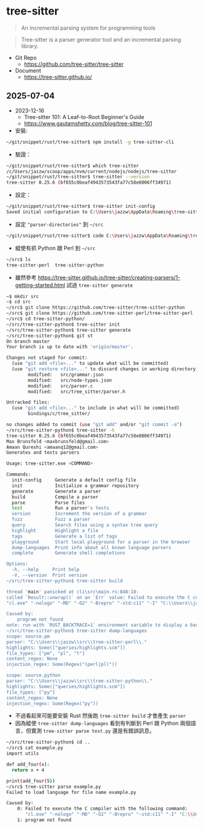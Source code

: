 # tree-sitter

> An incremental parsing system for programming tools

> Tree-sitter is a parser generator tool and an incremental parsing library.

- Git Repo
  - https://github.com/tree-sitter/tree-sitter
- Document
  - https://tree-sitter.github.io/

## 2025-07-04

- 2023-12-16
  - Tree-sitter 101: A Leaf-to-Root Beginner's Guide
  - https://www.gautamshetty.com/blog/tree-sitter-101
- 安裝:
```bash
~/git/snippet/rust/tree-sitter$ npm install -g tree-sitter-cli
```
- 驗證：
```bash
~/git/snippet/rust/tree-sitter$ which tree-sitter
/c/Users/jazzw/scoop/apps/nvm/current/nodejs/nodejs/tree-sitter
~/git/snippet/rust/tree-sitter$ tree-sitter --version
tree-sitter 0.25.6 (bf655c0beaf4943573543fa77c58e8006ff34971)
```
- 設定：
```bash
~/git/snippet/rust/tree-sitter$ tree-sitter init-config
Saved initial configuration to C:\Users\jazzw\AppData\Roaming\tree-sitter\config.json
```
- 設定 `"parser-directories"` 到 `~/src`
```bash
~/git/snippet/rust/tree-sitter$ code C:\Users\jazzw\AppData\Roaming\tree-sitter\config.json
```
- 縱使有抓 Python 跟 Perl 到 `~/src`
```bash
~/src$ ls
tree-sitter-perl  tree-sitter-python
```
- 雖然參考 https://tree-sitter.github.io/tree-sitter/creating-parsers/1-getting-started.html 試過 `tree-sitter generate`
```bash
~$ mkdir src
~$ cd src
~/src$ git clone https://github.com/tree-sitter/tree-sitter-python
~/src$ git clone https://github.com/tree-sitter-perl/tree-sitter-perl
~/src$ cd tree-sitter-python/
~/src/tree-sitter-python$ tree-sitter init
~/src/tree-sitter-python$ tree-sitter generate
~/src/tree-sitter-python$ git st
On branch master
Your branch is up to date with 'origin/master'.

Changes not staged for commit:
  (use "git add <file>..." to update what will be committed)
  (use "git restore <file>..." to discard changes in working directory)
        modified:   src/grammar.json
        modified:   src/node-types.json
        modified:   src/parser.c
        modified:   src/tree_sitter/parser.h

Untracked files:
  (use "git add <file>..." to include in what will be committed)
        bindings/c/tree_sitter/

no changes added to commit (use "git add" and/or "git commit -a")
~/src/tree-sitter-python$ tree-sitter -h
tree-sitter 0.25.6 (bf655c0beaf4943573543fa77c58e8006ff34971)
Max Brunsfeld <maxbrunsfeld@gmail.com>
Amaan Qureshi <amaanq12@gmail.com>
Generates and tests parsers

Usage: tree-sitter.exe <COMMAND>

Commands:
  init-config     Generate a default config file
  init            Initialize a grammar repository
  generate        Generate a parser
  build           Compile a parser
  parse           Parse files
  test            Run a parser's tests
  version         Increment the version of a grammar
  fuzz            Fuzz a parser
  query           Search files using a syntax tree query
  highlight       Highlight a file
  tags            Generate a list of tags
  playground      Start local playground for a parser in the browser
  dump-languages  Print info about all known language parsers
  complete        Generate shell completions

Options:
  -h, --help     Print help
  -V, --version  Print version
~/src/tree-sitter-python$ tree-sitter build

thread 'main' panicked at cli\src\main.rs:848:18:
called `Result::unwrap()` on an `Err` value: Failed to execute the C compiler with the following command:
"cl.exe" "-nologo" "-MD" "-O2" "-Brepro" "-std:c11" "-I" "C:\\Users\\jazzw\\src\\tree-sitter-python\\src" "-W4" "-LD" "-utf-8" "C:\\Users\\jazzw\\src\\tree-sitter-python\\src\\parser.c" "C:\\Users\\jazzw\\src\\tree-sitter-python\\src\\scanner.c" "-link" "-out:C:\\Users\\jazzw\\src\\tree-sitter-python\\python.dll"

Caused by:
    program not found
note: run with `RUST_BACKTRACE=1` environment variable to display a backtrace
~/src/tree-sitter-python$ tree-sitter dump-languages
scope: source.pm
parser: "C:\\Users\\jazzw\\src\\tree-sitter-perl\\."
highlights: Some(["queries/highlights.scm"])
file_types: ["pm", "pl", "t"]
content_regex: None
injection_regex: Some(Regex("(perl|pl)"))

scope: source.python
parser: "C:\\Users\\jazzw\\src\\tree-sitter-python\\."
highlights: Some(["queries/highlights.scm"])
file_types: ["py"]
content_regex: None
injection_regex: Some(Regex("py"))
```
- 不過看起來可能要安裝 Rust 然後跑 `tree-sitter build` 才會產生 `parser`
- 因為縱使 `tree-sitter dump-languages` 看到有判斷到 Perl 跟 Python 兩個語言，但實測 `tree-sitter parse test.py` 還是有錯誤訊息。
```bash
~/src/tree-sitter-python$ cd ..
~/src$ cat example.py 
import utils

def add_four(x):
  return x + 4

print(add_four(5))
~/src$ tree-sitter parse example.py 
Failed to load language for file name example.py

Caused by:
    0: Failed to execute the C compiler with the following command:
       "cl.exe" "-nologo" "-MD" "-O2" "-Brepro" "-std:c11" "-I" "C:\\Users\\jazzw\\src\\tree-sitter-python\\.\\src" "-W4" "-LD" "-utf-8" "C:\\Users\\jazzw\\src\\tree-sitter-python\\.\\src\\parser.c" "C:\\Users\\jazzw\\src\\tree-sitter-python\\.\\src\\scanner.c" "-link" "-out:C:\\Users\\jazzw\\AppData\\Local\\tree-sitter\\lib\\python.dll"
    1: program not found
```